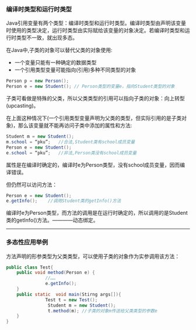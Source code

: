### 编译时类型和运行时类型
Java引用变量有两个类型：编译时类型和运行时类型。编译时类型由声明该变量时使用的类型决定，运行时类型由实际赋给该变量的对象决定。若编译时类型和运行时类型不一致，就出现多态。

在Java中,子类的对象可以替代父类的对象使用:
+ 一个变量只能有一种确定的数据类型
+ 一个引用类型变量可能指向(引用)多种不同类型的对象
```java
Person p = new Person();
Person e = new Student(); // Person类型的变量e，指向Student类型的对象
```
子类可看做是特殊的父类，所以父类类型的引用可以指向子类的对象：向上转型(upcasting)。

在上面这种情况下(一个引用类型变量声明为父类的类型，但实际引用的是子类对象)，那么该变量就不能再访问子类中添加的属性和方法:
```java
Student m = new Student();
m.school = “pku”; 	//合法,Student类有school成员变量
Person e = new Student(); 
e.school = “pku”;	//非法,Person类没有school成员变量
```
属性是在编译时确定的，编译时e为Person类型，没有school成员变量，因而编译错误。

但仍然可以访问方法：
```java
Person e = new Student();
e.getInfo();	//调用Student类的getInfo()方法
```
编译时e为Person类型，而方法的调用是在运行时确定的，所以调用的是Student类的getInfo()方法。————动态绑定。

***

### 多态性应用举例
方法声明的形参类型为父类类型，可以使用子类的对象作为实参调用该方法：
```java
public class Test{ 
	public void method(Person e) {
	           //……
	           e.getInfo();
	}
	public static  void main(Stirng args[]){
	           Test t = new Test();
	            Student m = new Student();
	            t.method(m); //子类的对象m传送给父类类型的参数e
	}
}
```



